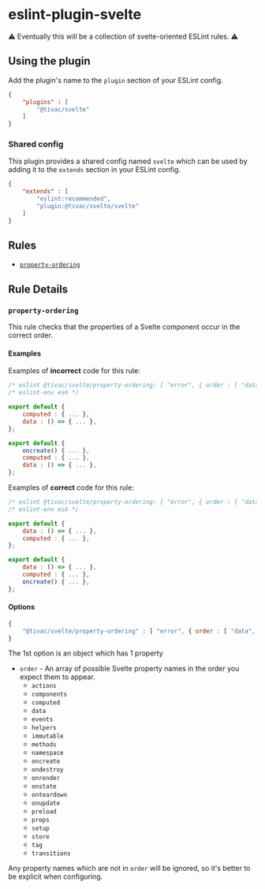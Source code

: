 eslint-plugin-svelte
====================

:warning: Eventually this will be a collection of svelte-oriented ESLint rules. :warning:

## Using the plugin

Add the plugin's name to the `plugin` section of your ESLint config.

```json
{
    "plugins" : [
        "@tivac/svelte"
    ]
}
```

### Shared config

This plugin provides a shared config named `svelte` which can be used by adding it to the `extends` section in your ESLint config.

```json
{
    "extends" : [
        "eslint:recommended",
        "plugin:@tivac/svelte/svelte"
    ]
}
```

## Rules

- [`property-ordering`](#property-ordering)

## Rule Details

### `property-ordering`

This rule checks that the properties of a Svelte component occur in the correct order.

#### Examples

Examples of **incorrect** code for this rule:

```js
/* eslint @tivac/svelte/property-ordering: [ "error", { order : [ "data", "computed", "oncreate" ] } ] */
/* eslint-env es6 */

export default {
    computed : { ... },
    data : () => { ... },
};

export default {
    oncreate() { ... },
    computed : { ... },
    data : () => { ... },
};
```

Examples of **correct** code for this rule:

```js
/* eslint @tivac/svelte/property-ordering: [ "error", { order : [ "data", "computed", "oncreate" ] } ] */
/* eslint-env es6 */

export default {
    data : () => { ... },
    computed : { ... },
};

export default {
    data : () => { ... },
    computed : { ... },
    oncreate() { ... },
};
```

#### Options

```js
{
    "@tivac/svelte/property-ordering" : [ "error", { order : [ "data", "computed" ] } ]
}
```

The 1st option is an object which has 1 property

- `order` - An array of possible Svelte property names in the order you expect them to appear.
    - `actions`
    - `components`
    - `computed`
    - `data`
    - `events`
    - `helpers`
    - `immutable`
    - `methods`
    - `namespace`
    - `oncreate`
    - `ondestroy`
    - `onrender`
    - `onstate`
    - `onteardown`
    - `onupdate`
    - `preload`
    - `props`
    - `setup`
    - `store`
    - `tag`
    - `transitions`

Any property names which are not in `order` will be ignored, so it's better to be explicit when configuring.
